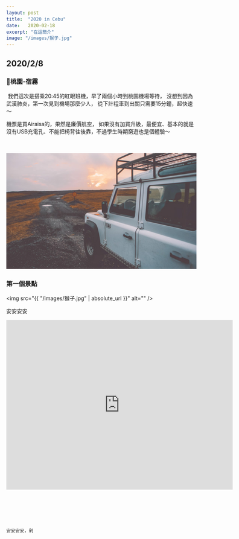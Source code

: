 ```yaml
---
layout: post
title:  "2020 in Cebu"
date:   2020-02-18
excerpt: "在這簡介"
image: "/images/猴子.jpg"
---
```


<h2>2020/2/8</h2>
<h3>📍桃園-宿霧</h3>
<p><span class="image left"><img src="{{ "/images/1.JPG" | absolute_url }}" alt="" /></span>
我們這次是搭乘20:45的紅眼班機，早了兩個小時到桃園機場等待，
沒想到因為武漢肺炎，第一次見到機場那麼少人，
從下計程車到出關只需要15分鐘，超快速～</p>

機票是買Airaisa的，果然是廉價航空，
如果沒有加買升級，最便宜、基本的就是沒有USB充電孔、不能把椅背往後靠，不過學生時期窮遊也是個體驗～
<div class="box alt">
	<div class="row 50% uniform">
		<div class="4u"><span class="image fit"><img src="{{ "/images/2.JPG" | absolute_url }}" alt="" /></span></div>
		<div class="4u"><span class="image fit"><img src="{{ "/images/3.JPG" | absolute_url }}" alt="" /></span></div>
		<div class="4u$"><span class="image fit"><img src="/images/pic04.jpg" alt="" /></span></div>
	</div>
</div>



<h3>第一個景點</h3>

<span class="image fit"><img src="{{ "/images/猴子.jpg" | absolute_url }}" alt="" /></span>

安安安安

<iframe src="https://www.google.com/maps/embed?pb=!1m14!1m8!1m3!1d7223.976842943524!2d121.4797777!3d25.136082299999998!3m2!1i1024!2i768!4f13.1!3m3!1m2!1s0x3442afae817571f9%3A0xf196ae1a71366abc!2z5b6p6IiI5bSX56uZ!5e0!3m2!1szh-TW!2stw!4v1581961877099!5m2!1szh-TW!2stw" width="600" height="450" frameborder="0" style="border:0;" allowfullscreen=""></iframe>

<div class="box alt">
    <div class="row 50% uniform">
        <div class="4u"><span class="image fit"><img src="{{ "/images/pic02.jpg" | absolute_url }}" alt="" /></span></div>
        <div class="4u"><span class="image fit"><img src="{{ "/images/pic04.jpg" | absolute_url }}" alt="" /></span></div>
        <div class="4u$"><span class="image fit"><img src="{{ "/images/pic03.jpg" | absolute_url }}" alt="" /></span></div>
    </div>
</div>

<p><span class="image left"><img src="{{ "/images/pic02.jpg" | absolute_url }}" alt="" /></span>

    安安安安，剁

</p>
